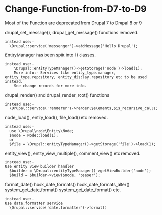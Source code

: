 # Change-Function-from-D7-to-D9
Most of the Function are deprecated from Drupal 7 to Drupal 8 or 9


drupal_set_message(), drupal_get_message() functions removed.

    instead use:-
      \Drupal::service('messenger')->addMessage('Hello Drupal');
      
EntityManager has been split into 11 classes.

    instead use:-
        \Drupal::entityTypeManager()->getStorage('node')->load(1);
        More info:- Services like entity_type.manager, entity_type.repository, entity_display.repository etc to be used instead. 
        See change records for more info.
      
      
drupal_render() and drupal_render_root()  functions

    instead use:-
      \Drupal::service('renderer')->render($elements,$is_recursive_call);


node_load(), entity_load(), file_load() etc removed.

    instead use:-
      use \Drupal\node\Entity\Node;
      $node = Node::load(1);
      or
      $file = \Drupal::entityTypeManager()->getStorage('file')->load(1);
      
      
entity_view(), entity_view_multiple(), comment_view() etc removed.

    instead use:-
    Use entity view builder handler
      $builder = \Drupal::entityTypeManager()->getViewBuilder('node'); 
      $build = $builder->view($node, 'teaser');



format_date()
hook_date_formats()
hook_date_formats_alter()
system_get_date_format()
system_get_date_format() etc.

    instead use:-
    Use date.formatter service
      \Drupal::service('date.formatter')->format()

